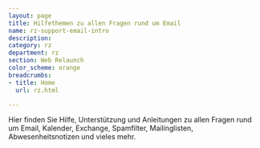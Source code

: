 ```yaml
---
layout: page
title: Hilfethemen zu allen Fragen rund um Email
name: rz-support-email-intro
description: 
category: rz
department: rz
section: Web Relaunch
color_scheme: orange
breadcrumbs:
- title: Home
  url: rz.html

---
```

<div class="col-md-9">
	<p>
	Hier finden Sie Hilfe, Unterstützung und Anleitungen zu allen Fragen rund um Email, Kalender, Exchange, Spamfilter, Mailinglisten, Abwesenheitsnotizen und vieles mehr.</p>
</div>